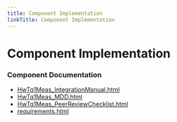 ```yaml
---
title: Component Implementation
linkTitle: Component Implementation
---
```


# Component Implementation
### Component Documentation

- [HwTq1Meas_IntegrationManual.html](doc/HwTq1Meas_IntegrationManual.html)
- [HwTq1Meas_MDD.html](doc/HwTq1Meas_MDD.html)
- [HwTq1Meas_PeerReviewChecklist.html](doc/HwTq1Meas_PeerReviewChecklist.html)
- [requirements.html](doc/requirements.html)


